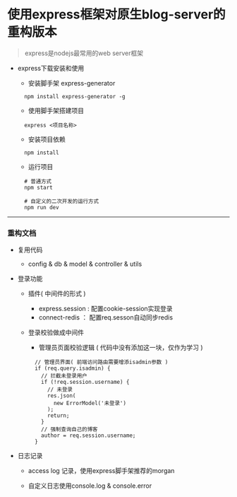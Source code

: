 # 使用express框架对原生blog-server的重构版本

> express是nodejs最常用的web server框架

- express下载安装和使用

  - 安装脚手架 express-generator

  ```
    npm install express-generator -g
  ```
  
  - 使用脚手架搭建项目

  ```
    express <项目名称>
  ```

  - 安装项目依赖

  ```
    npm install
  ```

  - 运行项目

  ```
    # 普通方式
    npm start

    # 自定义的二次开发的运行方式
    npm run dev
  ```

-------------------

### 重构文档

- 复用代码

  - config & db & model & controller & utils

- 登录功能

  - 插件( 中间件的形式 )
    - express.session : 配置cookie-session实现登录
    - connect-redis ： 配置req.sesson自动同步redis

  - 登录校验做成中间件

    - 管理员页面校验逻辑 ( 代码中没有添加这一块，仅作为学习 )

    ```
      // 管理员界面( 前端访问路由需要增添isadmin参数 )
      if (req.query.isadmin) {
        // 拦截未登录用户
        if (!req.session.username) {
          // 未登录
          res.json(
            new ErrorModel('未登录')
          );
          return;
        }
        // 强制查询自己的博客
        author = req.session.username;
      }
    ```

- 日志记录

  - access log 记录，使用express脚手架推荐的morgan

  - 自定义日志使用console.log & console.error